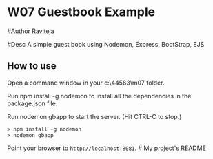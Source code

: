 # W07 Guestbook Example
#Author
Raviteja

#Desc
A simple guest book using Nodemon, Express, BootStrap, EJS

## How to use

Open a command window in your c:\44563\m07 folder.

Run npm install -g nodemon to install all the dependencies in the package.json file.

Run nodemon gbapp to start the server.  (Hit CTRL-C to stop.)

```
> npm install -g nodemon
> nodemon gbapp
```

Point your browser to `http://localhost:8081`. # My project's README
